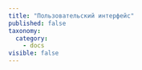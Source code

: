 ```yaml
---
title: "Пользовательский интерфейс"
published: false
taxonomy:
  category:
    - docs
visible: false
---
```

